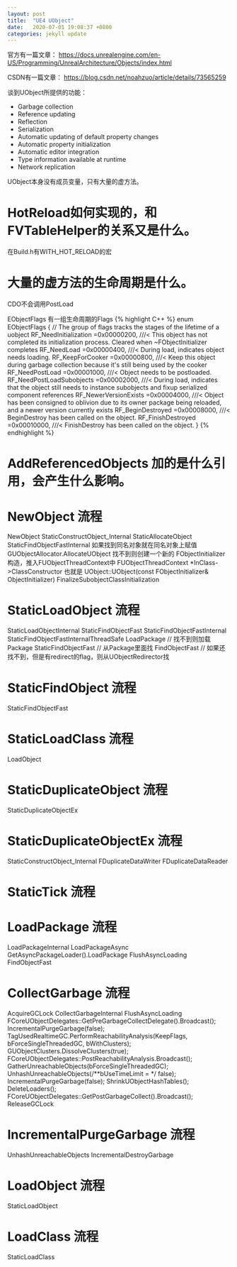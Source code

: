 ```yaml
---
layout: post
title:  "UE4 UObject"
date:   2020-07-01 19:08:37 +0800
categories: jekyll update
---
```

官方有一篇文章：
https://docs.unrealengine.com/en-US/Programming/UnrealArchitecture/Objects/index.html

CSDN有一篇文章：
https://blog.csdn.net/noahzuo/article/details/73565259

谈到UObject所提供的功能：
* Garbage collection
* Reference updating
* Reflection
* Serialization
* Automatic updating of default property changes
* Automatic property initialization
* Automatic editor integration
* Type information available at runtime
* Network replication

UObject本身没有成员变量，只有大量的虚方法。

# HotReload如何实现的，和FVTableHelper的关系又是什么。

在Build.h有WITH_HOT_RELOAD的宏

   
# 大量的虚方法的生命周期是什么。

CDO不会调用PostLoad

EObjectFlags 有一组生命周期的Flags
{% highlight C++ %}
enum EObjectFlags
{
  // The group of flags tracks the stages of the lifetime of a uobject
	RF_NeedInitialization		=0x00000200,	///< This object has not completed its initialization process. Cleared when ~FObjectInitializer completes
	RF_NeedLoad					=0x00000400,	///< During load, indicates object needs loading.
	RF_KeepForCooker			=0x00000800,	///< Keep this object during garbage collection because it's still being used by the cooker
	RF_NeedPostLoad				=0x00001000,	///< Object needs to be postloaded.
	RF_NeedPostLoadSubobjects	=0x00002000,	///< During load, indicates that the object still needs to instance subobjects and fixup serialized component references
	RF_NewerVersionExists		=0x00004000,	///< Object has been consigned to oblivion due to its owner package being reloaded, and a newer version currently exists
	RF_BeginDestroyed			=0x00008000,	///< BeginDestroy has been called on the object.
	RF_FinishDestroyed			=0x00010000,	///< FinishDestroy has been called on the object.
}
{% endhighlight %}

# AddReferencedObjects 加的是什么引用，会产生什么影响。

# NewObject 流程

NewObject
StaticConstructObject_Internal
StaticAllocateObject
StaticFindObjectFastInternal 如果找到同名对象就在同名对象上赋值
GUObjectAllocator.AllocateUObject 找不到则创建一个新的
FObjectInitializer 构造，推入FUObjectThreadContext中
FUObjectThreadContext 
*InClass->ClassConstructor 也就是 UObject::UObject(const FObjectInitializer& ObjectInitializer)
FinalizeSubobjectClassInitialization

# StaticLoadObject 流程

StaticLoadObjectInternal
StaticFindObjectFast
StaticFindObjectFastInternal
StaticFindObjectFastInternalThreadSafe
LoadPackage // 找不到则加载Package
StaticFindObjectFast // 从Package里面找
FindObjectFast<UObjectRedirector> // 如果还找不到，但是有redirect的flag，则从UObjectRedirector找

# StaticFindObject 流程

StaticFindObjectFast

# StaticLoadClass 流程

LoadObject<UClass>

# StaticDuplicateObject 流程

StaticDuplicateObjectEx

# StaticDuplicateObjectEx 流程

StaticConstructObject_Internal
FDuplicateDataWriter
FDuplicateDataReader

# StaticTick 流程



# LoadPackage 流程

LoadPackageInternal
LoadPackageAsync
GetAsyncPackageLoader().LoadPackage
FlushAsyncLoading
FindObjectFast

# CollectGarbage 流程

AcquireGCLock
CollectGarbageInternal
FlushAsyncLoading
FCoreUObjectDelegates::GetPreGarbageCollectDelegate().Broadcast();
IncrementalPurgeGarbage(false);
TagUsedRealtimeGC.PerformReachabilityAnalysis(KeepFlags, bForceSingleThreadedGC, bWithClusters);
GUObjectClusters.DissolveClusters(true);
FCoreUObjectDelegates::PostReachabilityAnalysis.Broadcast();
GatherUnreachableObjects(bForceSingleThreadedGC);
UnhashUnreachableObjects(/**bUseTimeLimit = */ false);
IncrementalPurgeGarbage(false);
ShrinkUObjectHashTables();
DeleteLoaders();
FCoreUObjectDelegates::GetPostGarbageCollect().Broadcast();
ReleaseGCLock

# IncrementalPurgeGarbage 流程
UnhashUnreachableObjects
IncrementalDestroyGarbage

# LoadObject 流程

StaticLoadObject

# LoadClass 流程

StaticLoadClass

